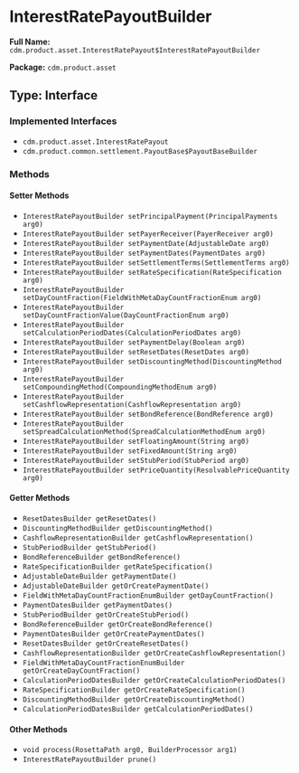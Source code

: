# InterestRatePayoutBuilder

**Full Name:** `cdm.product.asset.InterestRatePayout$InterestRatePayoutBuilder`

**Package:** `cdm.product.asset`

## Type: Interface

### Implemented Interfaces

- `cdm.product.asset.InterestRatePayout`
- `cdm.product.common.settlement.PayoutBase$PayoutBaseBuilder`

### Methods

#### Setter Methods

- `InterestRatePayoutBuilder setPrincipalPayment(PrincipalPayments arg0)`
- `InterestRatePayoutBuilder setPayerReceiver(PayerReceiver arg0)`
- `InterestRatePayoutBuilder setPaymentDate(AdjustableDate arg0)`
- `InterestRatePayoutBuilder setPaymentDates(PaymentDates arg0)`
- `InterestRatePayoutBuilder setSettlementTerms(SettlementTerms arg0)`
- `InterestRatePayoutBuilder setRateSpecification(RateSpecification arg0)`
- `InterestRatePayoutBuilder setDayCountFraction(FieldWithMetaDayCountFractionEnum arg0)`
- `InterestRatePayoutBuilder setDayCountFractionValue(DayCountFractionEnum arg0)`
- `InterestRatePayoutBuilder setCalculationPeriodDates(CalculationPeriodDates arg0)`
- `InterestRatePayoutBuilder setPaymentDelay(Boolean arg0)`
- `InterestRatePayoutBuilder setResetDates(ResetDates arg0)`
- `InterestRatePayoutBuilder setDiscountingMethod(DiscountingMethod arg0)`
- `InterestRatePayoutBuilder setCompoundingMethod(CompoundingMethodEnum arg0)`
- `InterestRatePayoutBuilder setCashflowRepresentation(CashflowRepresentation arg0)`
- `InterestRatePayoutBuilder setBondReference(BondReference arg0)`
- `InterestRatePayoutBuilder setSpreadCalculationMethod(SpreadCalculationMethodEnum arg0)`
- `InterestRatePayoutBuilder setFloatingAmount(String arg0)`
- `InterestRatePayoutBuilder setFixedAmount(String arg0)`
- `InterestRatePayoutBuilder setStubPeriod(StubPeriod arg0)`
- `InterestRatePayoutBuilder setPriceQuantity(ResolvablePriceQuantity arg0)`

#### Getter Methods

- `ResetDatesBuilder getResetDates()`
- `DiscountingMethodBuilder getDiscountingMethod()`
- `CashflowRepresentationBuilder getCashflowRepresentation()`
- `StubPeriodBuilder getStubPeriod()`
- `BondReferenceBuilder getBondReference()`
- `RateSpecificationBuilder getRateSpecification()`
- `AdjustableDateBuilder getPaymentDate()`
- `AdjustableDateBuilder getOrCreatePaymentDate()`
- `FieldWithMetaDayCountFractionEnumBuilder getDayCountFraction()`
- `PaymentDatesBuilder getPaymentDates()`
- `StubPeriodBuilder getOrCreateStubPeriod()`
- `BondReferenceBuilder getOrCreateBondReference()`
- `PaymentDatesBuilder getOrCreatePaymentDates()`
- `ResetDatesBuilder getOrCreateResetDates()`
- `CashflowRepresentationBuilder getOrCreateCashflowRepresentation()`
- `FieldWithMetaDayCountFractionEnumBuilder getOrCreateDayCountFraction()`
- `CalculationPeriodDatesBuilder getOrCreateCalculationPeriodDates()`
- `RateSpecificationBuilder getOrCreateRateSpecification()`
- `DiscountingMethodBuilder getOrCreateDiscountingMethod()`
- `CalculationPeriodDatesBuilder getCalculationPeriodDates()`

#### Other Methods

- `void process(RosettaPath arg0, BuilderProcessor arg1)`
- `InterestRatePayoutBuilder prune()`

